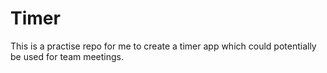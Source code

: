 # Timer

This is a practise repo for me to create a timer app which could potentially be used for team meetings. 
